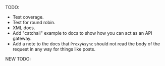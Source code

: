 TODO:
* Test coverage.
* Test for round robin.
* XML docs.
* Add "catchall" example to docs to show how you can act as an API gateway.
* Add a note to the docs that `ProxyAsync` should not read the body of the request in any way for things like posts.


NEW TODO: